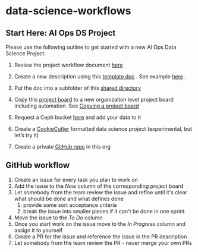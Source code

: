# data-science-workflows

## Start Here: AI Ops DS Project


Please use the following outline to get started with a new AI Ops Data Science Project:


1. Review the project workflow document  [here](https://docs.google.com/document/d/1LqVXQbd81IdPfoXw2B0iCcnb-ygCVvdy_8vejY08zZ4/edit) 

2. Create a new description using this  [template doc](https://docs.google.com/document/d/1CIFlKiVbNX3CKC-tD7kVDkP1S8eDfDEibdLM6jgIj2g/edit) . See example  [here](https://docs.google.com/document/d/1prfyxHAQq60IU_K_f-eTNVCB6FKV2q00YAbmY-jI_HE/edit) .

3. Put the doc into a subfolder of this  [shared directory](https://drive.google.com/drive/folders/17nhASQZUbGISFQswUb-ft3V1dxbD7dtX) 

4. Copy this  [project board](https://github.com/orgs/aicoe-aiops/projects/2) to a new organization level project board including automation. See [Copying a project board](https://help.github.com/en/github/managing-your-work-on-github/copying-a-project-board)

5. Request a Ceph bucket  [here](https://help.datahub.redhat.com/docs/onboarding-to-ceph-s3)  and  add your data to it

6. Create a  [CookieCutter](https://drivendata.github.io/cookiecutter-data-science/#cookiecutter-data-science)  formatted data science project (experimental, but let’s try it) 

7. Create a private [GitHub repo](https://github.com/orgs/aicoe-aiops) in this org

## GitHub workflow

1. Create an issue for every task you plan to work on
1. Add the issue to the *New* column of the corresponding project board
1. Let somebody from the team review the issue and refine until it's clear what should be done and what defines done
   1. provide some sort acceptance criteria
   1. break the issue into smaller pieces if it can't be done in one sprint
1. Move the issue to the *To Do* column
1. Once you start work on the issue move to the *In Progress* column and assign it to yourself
1. Create a PR for the issue and reference the issue in the PR description
1. Let somebody from the team review the PR - never merge your own PRs
 
